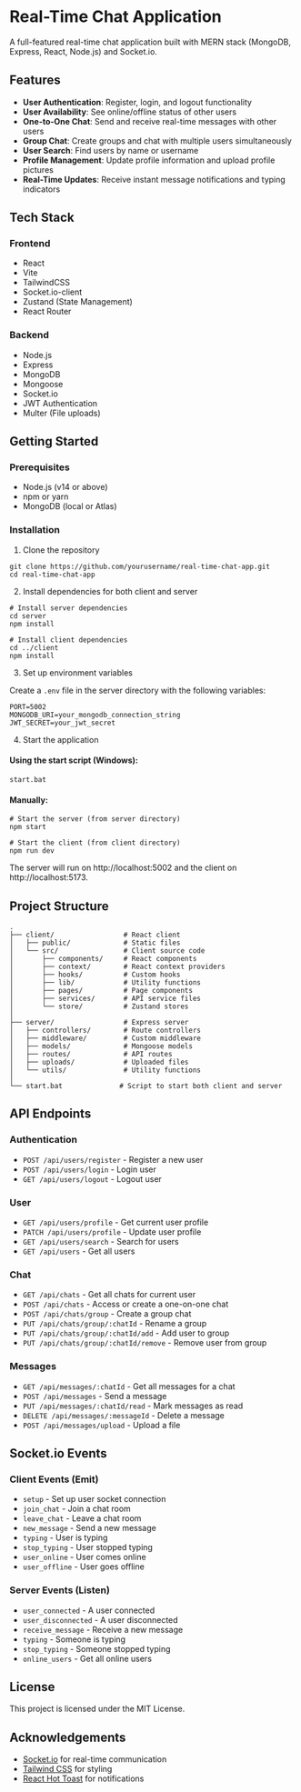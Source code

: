 # Real-Time Chat Application

A full-featured real-time chat application built with MERN stack (MongoDB, Express, React, Node.js) and Socket.io.

## Features

- **User Authentication**: Register, login, and logout functionality
- **User Availability**: See online/offline status of other users
- **One-to-One Chat**: Send and receive real-time messages with other users
- **Group Chat**: Create groups and chat with multiple users simultaneously
- **User Search**: Find users by name or username
- **Profile Management**: Update profile information and upload profile pictures
- **Real-Time Updates**: Receive instant message notifications and typing indicators

## Tech Stack

### Frontend
- React
- Vite
- TailwindCSS
- Socket.io-client
- Zustand (State Management)
- React Router

### Backend
- Node.js
- Express
- MongoDB
- Mongoose
- Socket.io
- JWT Authentication
- Multer (File uploads)

## Getting Started

### Prerequisites

- Node.js (v14 or above)
- npm or yarn
- MongoDB (local or Atlas)

### Installation

1. Clone the repository
```
git clone https://github.com/yourusername/real-time-chat-app.git
cd real-time-chat-app
```

2. Install dependencies for both client and server
```
# Install server dependencies
cd server
npm install

# Install client dependencies
cd ../client
npm install
```

3. Set up environment variables

Create a `.env` file in the server directory with the following variables:
```
PORT=5002
MONGODB_URI=your_mongodb_connection_string
JWT_SECRET=your_jwt_secret
```

4. Start the application

#### Using the start script (Windows):
```
start.bat
```

#### Manually:
```
# Start the server (from server directory)
npm start

# Start the client (from client directory)
npm run dev
```

The server will run on http://localhost:5002 and the client on http://localhost:5173.

## Project Structure

```
.
├── client/                 # React client
│   ├── public/             # Static files
│   └── src/                # Client source code
│       ├── components/     # React components
│       ├── context/        # React context providers
│       ├── hooks/          # Custom hooks
│       ├── lib/            # Utility functions
│       ├── pages/          # Page components
│       ├── services/       # API service files
│       └── store/          # Zustand stores
│
├── server/                 # Express server
│   ├── controllers/        # Route controllers
│   ├── middleware/         # Custom middleware
│   ├── models/             # Mongoose models
│   ├── routes/             # API routes
│   ├── uploads/            # Uploaded files
│   └── utils/              # Utility functions
│
└── start.bat              # Script to start both client and server
```

## API Endpoints

### Authentication
- `POST /api/users/register` - Register a new user
- `POST /api/users/login` - Login user
- `GET /api/users/logout` - Logout user

### User
- `GET /api/users/profile` - Get current user profile
- `PATCH /api/users/profile` - Update user profile
- `GET /api/users/search` - Search for users
- `GET /api/users` - Get all users

### Chat
- `GET /api/chats` - Get all chats for current user
- `POST /api/chats` - Access or create a one-on-one chat
- `POST /api/chats/group` - Create a group chat
- `PUT /api/chats/group/:chatId` - Rename a group
- `PUT /api/chats/group/:chatId/add` - Add user to group
- `PUT /api/chats/group/:chatId/remove` - Remove user from group

### Messages
- `GET /api/messages/:chatId` - Get all messages for a chat
- `POST /api/messages` - Send a message
- `PUT /api/messages/:chatId/read` - Mark messages as read
- `DELETE /api/messages/:messageId` - Delete a message
- `POST /api/messages/upload` - Upload a file

## Socket.io Events

### Client Events (Emit)
- `setup` - Set up user socket connection
- `join_chat` - Join a chat room
- `leave_chat` - Leave a chat room
- `new_message` - Send a new message
- `typing` - User is typing
- `stop_typing` - User stopped typing
- `user_online` - User comes online
- `user_offline` - User goes offline

### Server Events (Listen)
- `user_connected` - A user connected
- `user_disconnected` - A user disconnected
- `receive_message` - Receive a new message
- `typing` - Someone is typing
- `stop_typing` - Someone stopped typing
- `online_users` - Get all online users

## License

This project is licensed under the MIT License.

## Acknowledgements

- [Socket.io](https://socket.io/) for real-time communication
- [Tailwind CSS](https://tailwindcss.com/) for styling
- [React Hot Toast](https://react-hot-toast.com/) for notifications 